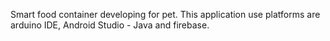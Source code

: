 Smart food container developing for pet. This application use platforms are arduino IDE, Android Studio - Java and firebase.
